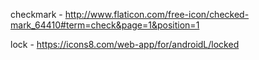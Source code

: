 checkmark - http://www.flaticon.com/free-icon/checked-mark_64410#term=check&page=1&position=1

lock - https://icons8.com/web-app/for/androidL/locked
